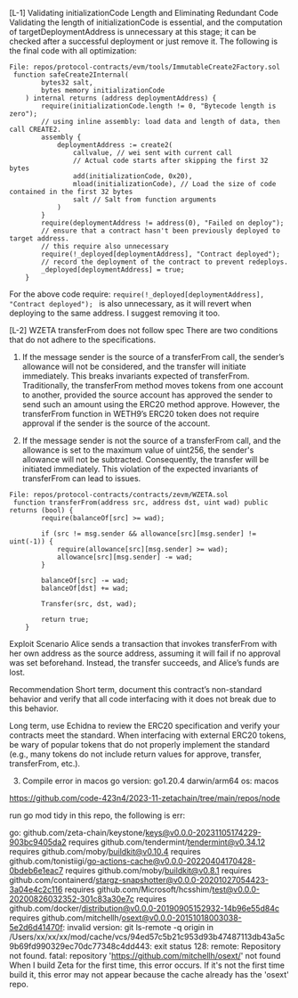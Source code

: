 [L-1] Validating initializationCode Length and Eliminating Redundant Code
Validating the length of initializationCode is essential, and the computation of targetDeploymentAddress is unnecessary at this stage; it can be checked after a successful deployment or just remove it. The following is the final code with all optimization:
```solidity
File: repos/protocol-contracts/evm/tools/ImmutableCreate2Factory.sol
 function safeCreate2Internal(
        bytes32 salt,
        bytes memory initializationCode
    ) internal returns (address deploymentAddress) {
        require(initializationCode.length != 0, "Bytecode length is zero");
        // using inline assembly: load data and length of data, then call CREATE2.
        assembly {
            deploymentAddress := create2(
                callvalue, // wei sent with current call
                // Actual code starts after skipping the first 32 bytes
                add(initializationCode, 0x20),
                mload(initializationCode), // Load the size of code contained in the first 32 bytes
                salt // Salt from function arguments
            )
        }
        require(deploymentAddress != address(0), "Failed on deploy");
        // ensure that a contract hasn't been previously deployed to target address.
        // this require also unnecessary
        require(!_deployed[deploymentAddress], "Contract deployed");
        // record the deployment of the contract to prevent redeploys.
        _deployed[deploymentAddress] = true;
    }

```
For the above code require: 
```require(!_deployed[deploymentAddress], "Contract deployed"); ```
is also unnecessary, as it will revert when deploying to the same address. I suggest removing it too.

[L-2] WZETA transferFrom does not follow spec
There are two conditions that do not adhere to the specifications.
1. If the message sender is the source of a transferFrom call, the sender’s allowance will not
be considered, and the transfer will initiate immediately. This breaks invariants expected of
transferFrom.
Traditionally, the transferFrom method moves tokens from one account to another,
provided the source account has approved the sender to send such an amount using the
ERC20 method approve. However, the transferFrom function in WETH9’s ERC20 token
does not require approval if the sender is the source of the account.

2. If the message sender is not the source of a transferFrom call, and the allowance is set to the maximum value of uint256, the sender's allowance will not be subtracted. Consequently, the transfer will be initiated immediately. This violation of the expected invariants of transferFrom can lead to issues.

```solidity
File: repos/protocol-contracts/contracts/zevm/WZETA.sol
 function transferFrom(address src, address dst, uint wad) public returns (bool) {
        require(balanceOf[src] >= wad);

        if (src != msg.sender && allowance[src][msg.sender] != uint(-1)) {
            require(allowance[src][msg.sender] >= wad);
            allowance[src][msg.sender] -= wad;
        }

        balanceOf[src] -= wad;
        balanceOf[dst] += wad;

        Transfer(src, dst, wad);

        return true;
    }

```
Exploit Scenario
Alice sends a transaction that invokes transferFrom with her own address as the source
address, assuming it will fail if no approval was set beforehand. Instead, the transfer
succeeds, and Alice’s funds are lost.

Recommendation
Short term, document this contract’s non-standard behavior and verify that all code
interfacing with it does not break due to this behavior.

Long term, use Echidna to review the ERC20 specification and verify your contracts meet
the standard. When interfacing with external ERC20 tokens, be wary of popular tokens that
do not properly implement the standard (e.g., many tokens do not include return values for
approve, transfer, transferFrom, etc.).

3. Compile error in macos
go version: go1.20.4 darwin/arm64
os: macos

https://github.com/code-423n4/2023-11-zetachain/tree/main/repos/node

run go mod tidy in this repo, the following is err:

go: github.com/zeta-chain/keystone/keys@v0.0.0-20231105174229-903bc9405da2 requires
        github.com/tendermint/tendermint@v0.34.12 requires
        github.com/moby/buildkit@v0.10.4 requires
        github.com/tonistiigi/go-actions-cache@v0.0.0-20220404170428-0bdeb6e1eac7 requires
        github.com/moby/buildkit@v0.8.1 requires
        github.com/containerd/stargz-snapshotter@v0.0.0-20201027054423-3a04e4c2c116 requires
        github.com/Microsoft/hcsshim/test@v0.0.0-20200826032352-301c83a30e7c requires
        github.com/docker/distribution@v0.0.0-20190905152932-14b96e55d84c requires
        github.com/mitchellh/osext@v0.0.0-20151018003038-5e2d6d41470f: invalid version: git ls-remote -q origin in /Users/xx/xx/xx/mod/cache/vcs/94ed57c5b21c953d93b47487113db43a5c9b69fd990329ec70dc77348c4dd443: exit status 128:
        remote: Repository not found.
        fatal: repository 'https://github.com/mitchellh/osext/' not found
When I build Zeta for the first time, this error occurs. If it's not the first time build it, this error may not appear because the cache already has the 'osext' repo.